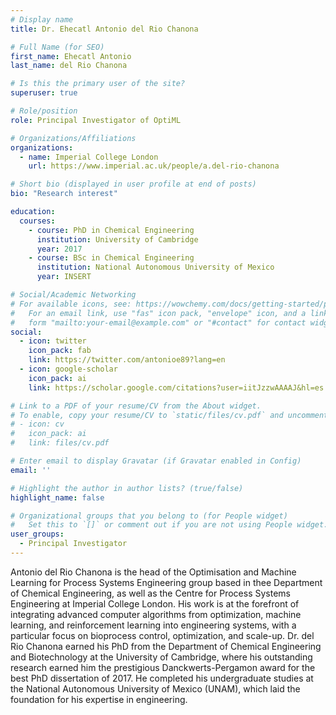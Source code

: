 ```yaml
---
# Display name
title: Dr. Ehecatl Antonio del Rio Chanona

# Full Name (for SEO)
first_name: Ehecatl Antonio
last_name: del Rio Chanona

# Is this the primary user of the site?
superuser: true

# Role/position
role: Principal Investigator of OptiML 

# Organizations/Affiliations
organizations:
  - name: Imperial College London
    url: https://www.imperial.ac.uk/people/a.del-rio-chanona

# Short bio (displayed in user profile at end of posts)
bio: "Research interest"

education:
  courses:
    - course: PhD in Chemical Engineering
      institution: University of Cambridge
      year: 2017
    - course: BSc in Chemical Engineering
      institution: National Autonomous University of Mexico
      year: INSERT

# Social/Academic Networking
# For available icons, see: https://wowchemy.com/docs/getting-started/page-builder/#icons
#   For an email link, use "fas" icon pack, "envelope" icon, and a link in the
#   form "mailto:your-email@example.com" or "#contact" for contact widget.
social:
  - icon: twitter
    icon_pack: fab
    link: https://twitter.com/antonioe89?lang=en
  - icon: google-scholar
    icon_pack: ai
    link: https://scholar.google.com/citations?user=iitJzzwAAAAJ&hl=es

# Link to a PDF of your resume/CV from the About widget.
# To enable, copy your resume/CV to `static/files/cv.pdf` and uncomment the lines below.
# - icon: cv
#   icon_pack: ai
#   link: files/cv.pdf

# Enter email to display Gravatar (if Gravatar enabled in Config)
email: ''

# Highlight the author in author lists? (true/false)
highlight_name: false

# Organizational groups that you belong to (for People widget)
#   Set this to `[]` or comment out if you are not using People widget.
user_groups:
  - Principal Investigator
---
```


Antonio del Rio Chanona is the head of the Optimisation and Machine Learning for Process Systems Engineering group based in thee Department of Chemical Engineering, as well as the Centre for Process Systems Engineering at Imperial College London. His work is at the forefront of integrating advanced computer algorithms from optimization, machine learning, and reinforcement learning into engineering systems, with a particular focus on bioprocess control, optimization, and scale-up. Dr. del Rio Chanona earned his PhD from the Department of Chemical Engineering and Biotechnology at the University of Cambridge, where his outstanding research earned him the prestigious Danckwerts-Pergamon award for the best PhD dissertation of 2017. He completed his undergraduate studies at the National Autonomous University of Mexico (UNAM), which laid the foundation for his expertise in engineering.